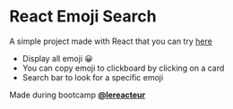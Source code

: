 
# React Emoji Search

A simple project made with React that you can try [here](https://react-emojisearch.netlify.app/)

- Display all emoji 😀
- You can copy emoji to clickboard by clicking on a card
- Search bar to look for a specific emoji

Made during bootcamp [**@lereacteur**](https://www.lereacteur.io/)
